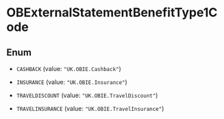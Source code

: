 

# OBExternalStatementBenefitType1Code

## Enum


* `CASHBACK` (value: `"UK.OBIE.Cashback"`)

* `INSURANCE` (value: `"UK.OBIE.Insurance"`)

* `TRAVELDISCOUNT` (value: `"UK.OBIE.TravelDiscount"`)

* `TRAVELINSURANCE` (value: `"UK.OBIE.TravelInsurance"`)



